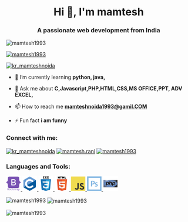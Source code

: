 <h1 align="center">Hi 👋, I'm mamtesh</h1>
<h3 align="center">A passionate web development from India</h3>

<p align="left"> <img src="https://komarev.com/ghpvc/?username=mamtesh1993&label=Profile%20views&color=0e75b6&style=flat" alt="mamtesh1993" /> </p>

<p align="left"> <a href="https://github.com/ryo-ma/github-profile-trophy"><img src="https://github-profile-trophy.vercel.app/?username=mamtesh1993" alt="mamtesh1993" /></a> </p>

<p align="left"> <a href="https://twitter.com/kr_mamteshnoida" target="blank"><img src="https://img.shields.io/twitter/follow/kr_mamteshnoida?logo=twitter&style=for-the-badge" alt="kr_mamteshnoida" /></a> </p>

- 🌱 I’m currently learning **python, java,**

- 💬 Ask me about **C,Javascript,PHP,HTML,CSS,MS OFFICE,PPT, ADV EXCEL,**

- 📫 How to reach me **mamteshnoida1993@gamil.COM**

- ⚡ Fun fact **i am funny**

<h3 align="left">Connect with me:</h3>
<p align="left">
<a href="https://twitter.com/kr_mamteshnoida" target="blank"><img align="center" src="https://raw.githubusercontent.com/rahuldkjain/github-profile-readme-generator/master/src/images/icons/Social/twitter.svg" alt="kr_mamteshnoida" height="30" width="40" /></a>
<a href="https://fb.com/mamtesh.rani" target="blank"><img align="center" src="https://raw.githubusercontent.com/rahuldkjain/github-profile-readme-generator/master/src/images/icons/Social/facebook.svg" alt="mamtesh.rani" height="30" width="40" /></a>
<a href="https://instagram.com/mamtesh1993" target="blank"><img align="center" src="https://raw.githubusercontent.com/rahuldkjain/github-profile-readme-generator/master/src/images/icons/Social/instagram.svg" alt="mamtesh1993" height="30" width="40" /></a>
</p>

<h3 align="left">Languages and Tools:</h3>
<p align="left"> <a href="https://getbootstrap.com" target="_blank" rel="noreferrer"> <img src="https://raw.githubusercontent.com/devicons/devicon/master/icons/bootstrap/bootstrap-plain-wordmark.svg" alt="bootstrap" width="40" height="40"/> </a> <a href="https://www.cprogramming.com/" target="_blank" rel="noreferrer"> <img src="https://raw.githubusercontent.com/devicons/devicon/master/icons/c/c-original.svg" alt="c" width="40" height="40"/> </a> <a href="https://www.w3schools.com/css/" target="_blank" rel="noreferrer"> <img src="https://raw.githubusercontent.com/devicons/devicon/master/icons/css3/css3-original-wordmark.svg" alt="css3" width="40" height="40"/> </a> <a href="https://www.w3.org/html/" target="_blank" rel="noreferrer"> <img src="https://raw.githubusercontent.com/devicons/devicon/master/icons/html5/html5-original-wordmark.svg" alt="html5" width="40" height="40"/> </a> <a href="https://developer.mozilla.org/en-US/docs/Web/JavaScript" target="_blank" rel="noreferrer"> <img src="https://raw.githubusercontent.com/devicons/devicon/master/icons/javascript/javascript-original.svg" alt="javascript" width="40" height="40"/> </a> <a href="https://www.photoshop.com/en" target="_blank" rel="noreferrer"> <img src="https://raw.githubusercontent.com/devicons/devicon/master/icons/photoshop/photoshop-line.svg" alt="photoshop" width="40" height="40"/> </a> <a href="https://www.php.net" target="_blank" rel="noreferrer"> <img src="https://raw.githubusercontent.com/devicons/devicon/master/icons/php/php-original.svg" alt="php" width="40" height="40"/> </a> </p>

<p><img align="left" src="https://github-readme-stats.vercel.app/api/top-langs?username=mamtesh1993&show_icons=true&locale=en&layout=compact" alt="mamtesh1993" /></p>

<p>&nbsp;<img align="center" src="https://github-readme-stats.vercel.app/api?username=mamtesh1993&show_icons=true&locale=en" alt="mamtesh1993" /></p>

<p><img align="center" src="https://github-readme-streak-stats.herokuapp.com/?user=mamtesh1993&" alt="mamtesh1993" /></p>
